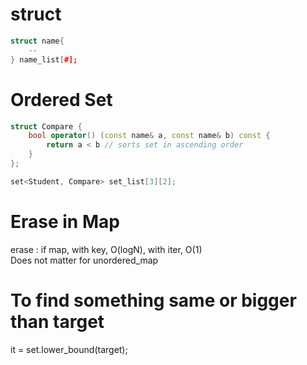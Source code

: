 # struct
``` C++
struct name{
    --
} name_list[#];
```
# Ordered Set
``` C++
struct Compare {
	bool operator() (const name& a, const name& b) const {
		return a < b // sorts set in ascending order
	}
};

set<Student, Compare> set_list[3][2];
```

# Erase in Map
erase : if map, with key, O(logN), with iter, O(1)<br>
Does not matter for unordered_map

# To find something same or bigger than target
it = set.lower_bound(target);